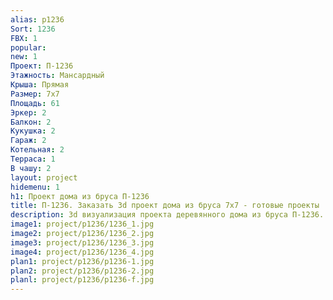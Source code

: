 ```yaml
---
alias: p1236
Sort: 1236
FBX: 1
popular: 
new: 1
Проект: П-1236
Этажность: Мансардный
Крыша: Прямая
Размер: 7х7
Площадь: 61
Эркер: 2
Балкон: 2
Кукушка: 2
Гараж: 2
Котельная: 2
Терраса: 1
В чашу: 2
layout: project
hidemenu: 1
h1: Проект дома из бруса П-1236
title: П-1236. Заказать 3d проект дома из бруса 7х7 - готовые проекты
description: 3d визуализация проекта деревянного дома из бруса П-1236. Площадь 61 м2, размер 7х7. Вы можете внести любые изменения в проект.
image1: project/p1236/1236_1.jpg
image2: project/p1236/1236_2.jpg
image3: project/p1236/1236_3.jpg
image4: project/p1236/1236_4.jpg
plan1: project/p1236/p1236-1.jpg
plan2: project/p1236/p1236-2.jpg
planl: project/p1236/p1236-f.jpg
---
```

